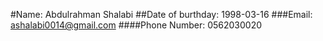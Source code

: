 #Name: Abdulrahman Shalabi
##Date of burthday: 1998-03-16
###Email: ashalabi0014@gmail.com
####Phone Number: 0562030020